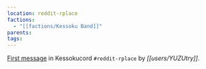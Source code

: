 ```yaml
---
location: reddit-rplace
factions:
  - "[[factions/Kessoku Band]]"
parents: 
tags: 
---
```

[First message](https://discord.com/channels/1093664259273130084/1131230952119615600/1131424654750396530) in Kessokucord `#reddit-rplace` by *[[users/YUZUtry]]*.
